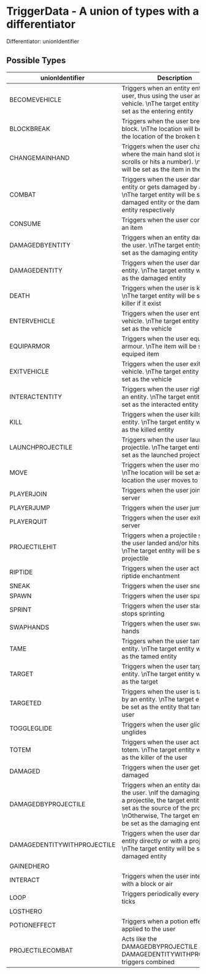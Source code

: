 

# TriggerData - A union of types with a differentiator



Differentiator: unionIdentifier



## Possible Types

| unionIdentifier | Description | Subtype |
| - | - | - |
| BECOMEVEHICLE |  Triggers when an entity enters the user, thus using the user as a vehicle. \nThe target entity will be set as the entering entity | [object](object) |
| BLOCKBREAK |  Triggers when the user breaks a block. \nThe location will be set as the location of the broken block | [object](object) |
| CHANGEMAINHAND |  Triggers when the user changes where the main hand slot is (i.e. scrolls or hits a number). \nThe item will be set as the item in the new slot | [object](object) |
| COMBAT |  Triggers when the user damages an entity or gets damaged by an entity. \nThe target entity will be set as the damaged entity or the damaging entity respectively | [object](object) |
| CONSUME |  Triggers when the user consumed an item | [object](object) |
| DAMAGEDBYENTITY |  Triggers when an entity damages the user. \nThe target entity will be set as the damaging entity | [object](object) |
| DAMAGEDENTITY |  Triggers when the user damage an entity. \nThe target entity will be set as the damaged entity | [object](object) |
| DEATH |  Triggers when the user is killed. \nThe target entity will be set as the killer if it exist | [object](object) |
| ENTERVEHICLE |  Triggers when the user enters a vehicle. \nThe target entity will be set as the vehicle | [object](object) |
| EQUIPARMOR |  Triggers when the user equips an armour. \nThe item will be set as the equiped item | [object](object) |
| EXITVEHICLE |  Triggers when the user exits a vehicle. \nThe target entity will be set as the vehicle | [object](object) |
| INTERACTENTITY |  Triggers when the user right clicks an entity. \nThe target entity will be set as the interacted entity | [object](object) |
| KILL |  Triggers when the user kills an entity. \nThe target entity will be set as the killed entity | [object](object) |
| LAUNCHPROJECTILE |  Triggers when the user launched a projectile. \nThe target entity will be set as the launched projectile | [object](object) |
| MOVE |  Triggers when the user moves. \nThe location will be set as the location the user moves to | [object](object) |
| PLAYERJOIN |  Triggers when the user joins the server | [object](object) |
| PLAYERJUMP |  Triggers when the user jumps | [object](object) |
| PLAYERQUIT |  Triggers when the user exits the server | [object](object) |
| PROJECTILEHIT |  Triggers when a projectile shot by the user landed and/or hits an entity. \nThe target entity will be set as the projectile | [object](object) |
| RIPTIDE |  Triggers when the user activates the riptide enchantment | [object](object) |
| SNEAK |  Triggers when the user sneaks | [object](object) |
| SPAWN |  Triggers when the user spawns | [object](object) |
| SPRINT |  Triggers when the user starts or stops sprinting | [object](object) |
| SWAPHANDS |  Triggers when the user swaps hands | [object](object) |
| TAME |  Triggers when the user tames an entity. \nThe target entity will be set as the tamed entity | [object](object) |
| TARGET |  Triggers when the user targets an entity. \nThe target entity will be set as the target | [object](object) |
| TARGETED |  Triggers when the user is targeted by an entity. \nThe target entity will be set as the entity that targeted the user | [object](object) |
| TOGGLEGLIDE |  Triggers when the user glides or unglides | [object](object) |
| TOTEM |  Triggers when the user activates a totem. \nThe target entity will be set as the killer of the user | [object](object) |
| DAMAGED |  Triggers when the user gets damaged | [DamageData](DamageData) |
| DAMAGEDBYPROJECTILE |  Triggers when an entity damages the user. \nIf the damaging entity is a projectile, the target entity will be set as the source of the projectile. \nOtherwise, The target entity will be set as the damaging entity | [ProjectileData](ProjectileData) |
| DAMAGEDENTITYWITHPROJECTILE |  Triggers when the user damages an entity directly or with a projectile. \nThe target entity will be set as the damaged entity | [ProjectileData](ProjectileData) |
| GAINEDHERO |  | [TriggerData](TriggerData) |
| INTERACT |  Triggers when the user interacts with a block or air | [InteractData](InteractData) |
| LOOP |  Triggers periodically every couple of ticks | [LoopData](LoopData) |
| LOSTHERO |  | [TriggerData](TriggerData) |
| POTIONEFFECT |  Triggers when a potion effect is applied to the user | [PotionEffectTriggerData](PotionEffectTriggerData) |
| PROJECTILECOMBAT |  Acts like the DAMAGEDBYPROJECTILE and DAMAGEDENTITYWITHPROJECTILE triggers combined | [ProjectileData](ProjectileData) |
